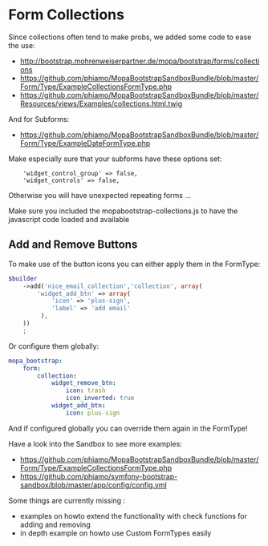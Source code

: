 Form Collections
================

Since collections often tend to make probs, we added some code to ease the use:

 * http://bootstrap.mohrenweiserpartner.de/mopa/bootstrap/forms/collections
 * https://github.com/phiamo/MopaBootstrapSandboxBundle/blob/master/Form/Type/ExampleCollectionsFormType.php
 * https://github.com/phiamo/MopaBootstrapSandboxBundle/blob/master/Resources/views/Examples/collections.html.twig

And for Subforms:

 * https://github.com/phiamo/MopaBootstrapSandboxBundle/blob/master/Form/Type/ExampleDateFormType.php

Make especially sure that your subforms have these options set:

```
    'widget_control_group' => false,
    'widget_controls' => false,
```
Otherwise you will have unexpected repeating forms ...

Make sure you included the mopabootstrap-collections.js to have the javascript code loaded and available

Add and Remove Buttons
----------------------

To make use of the button icons you can either apply them in the FormType:

```php
$builder
    ->add('nice_email_collection','collection', array(
        'widget_add_btn' => array(
            'icon' => 'plus-sign',
            'label' => 'add email'
         ),
    ))
    ;
```

Or configure them globally:</p>

```yaml
mopa_bootstrap:
    form:
        collection:
            widget_remove_btn:
                icon: trash
                icon_inverted: true
            widget_add_btn:
                icon: plus-sign
```

And if configured globally you can override them again in the FormType!

Have a look into the Sandbox to see more examples:

* https://github.com/phiamo/MopaBootstrapSandboxBundle/blob/master/Form/Type/ExampleCollectionsFormType.php
* https://github.com/phiamo/symfony-bootstrap-sandbox/blob/master/app/config/config.yml

Some things are currently missing :

 * examples on howto extend the functionality with check functions for adding and removing
 * in depth example on howto use Custom FormTypes easily
